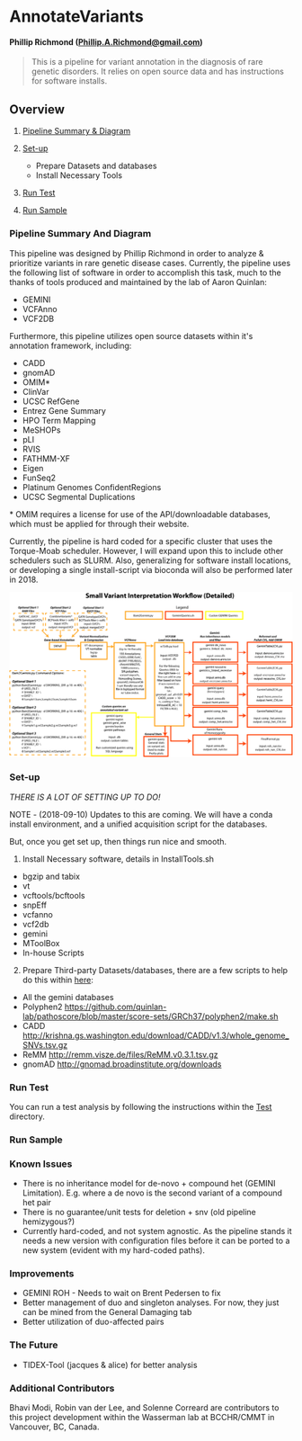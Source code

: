 # AnnotateVariants
#### Phillip Richmond (Phillip.A.Richmond@gmail.com)

> This is a pipeline for variant annotation in the diagnosis of rare genetic disorders. It relies on open source data and has instructions for software installs.

## Overview
1. [Pipeline Summary & Diagram](#pipeline-summary-and-diagram)

2. [Set-up](#set-Up) 
	- Prepare Datasets and databases
	- Install Necessary Tools

3. [Run Test](#run-test)

4. [Run Sample](#run-sample)


### Pipeline Summary And Diagram
This pipeline was designed by Phillip Richmond in order to analyze & prioritize variants in rare genetic disease cases. Currently, the pipeline uses the following list of software in order to accomplish this task, much to the thanks of tools produced and maintained by the lab of Aaron Quinlan:
+ GEMINI
+ VCFAnno
+ VCF2DB

Furthermore, this pipeline utilizes open source datasets within it's annotation framework, including:
+ CADD 
+ gnomAD
+ OMIM\*
+ ClinVar
+ UCSC RefGene
+ Entrez Gene Summary
+ HPO Term Mapping
+ MeSHOPs
+ pLI
+ RVIS
+ FATHMM-XF
+ Eigen
+ FunSeq2
+ Platinum Genomes ConfidentRegions
+ UCSC Segmental Duplications

\* OMIM requires a license for use of the API/downloadable databases, which must be applied for through their website.

Currently, the pipeline is hard coded for a specific cluster that uses the Torque-Moab scheduler. However, I will expand upon this to include other schedulers such as SLURM. Also, generalizing for software install locations, or developing a single install-script via bioconda will also be performed later in 2018.


![](https://github.com/Phillip-a-richmond/AnnotateVariants/blob/master/Figures/Figure3-NewInterpretationPipeline.png)



### Set-up
*THERE IS A LOT OF SETTING UP TO DO!*  

NOTE - (2018-09-10) Updates to this are coming. We will have a conda install environment, and a unified acquisition script for the databases.

But, once you get set up, then things run nice and smooth.

1. Install Necessary software, details in InstallTools.sh
+ bgzip and tabix
+ vt
+ vcftools/bcftools
+ snpEff
+ vcfanno
+ vcf2db
+ gemini
+ MToolBox
+ In-house Scripts 


2. Prepare Third-party Datasets/databases, there are a few scripts to help do this within [here](https://github.com/Phillip-a-richmond/AnnotateVariants/tree/master/GetThirdPartyDatabases):
+ All the gemini databases
+ Polyphen2  https://github.com/quinlan-lab/pathoscore/blob/master/score-sets/GRCh37/polyphen2/make.sh
+ CADD  http://krishna.gs.washington.edu/download/CADD/v1.3/whole_genome_SNVs.tsv.gz 
+ ReMM  http://remm.visze.de/files/ReMM.v0.3.1.tsv.gz
+ gnomAD http://gnomad.broadinstitute.org/downloads


### Run Test
You can run a test analysis by following the instructions within the [Test](https://github.com/Phillip-a-richmond/AnnotateVariants/tree/master/Test) directory.

### Run Sample


### Known Issues
+ There is no inheritance model for de-novo + compound het (GEMINI Limitation). E.g. where a de novo is the second variant of a compound het pair
+ There is no guarantee/unit tests for deletion + snv (old pipeline hemizygous?)
+ Currently hard-coded, and not system agnostic. As the pipeline stands it needs a new version with configuration files before it can be ported to a new system (evident with my hard-coded paths).



### Improvements
+ GEMINI ROH - Needs to wait on Brent Pedersen to fix
+ Better management of duo and singleton analyses. For now, they just can be mined from the General Damaging tab
+ Better utilization of duo-affected pairs

### The Future 
+ TIDEX-Tool (jacques & alice) for better analysis

### Additional Contributors
Bhavi Modi, Robin van der Lee, and Solenne Correard are contributors to this project development within the Wasserman lab at BCCHR/CMMT in Vancouver, BC, Canada.



